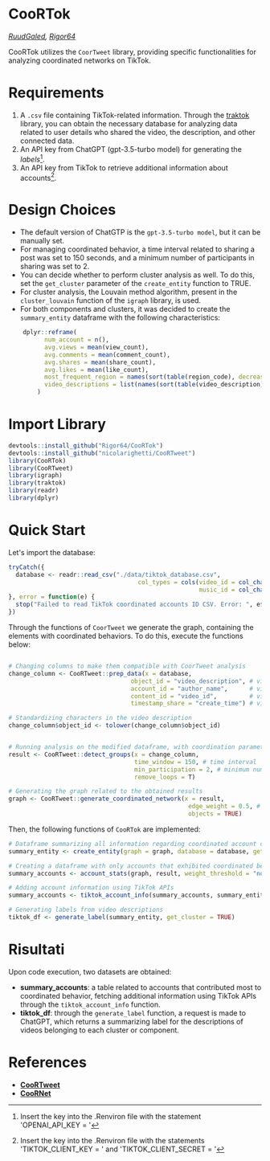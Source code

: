 # CooRTok

*[RuudGaled](https://github.com/RuudGaled), [Rigor64](https://github.com/Rigor64)*

CooRTok utilizes the `CoorTweet` library, providing specific functionalities for analyzing coordinated networks on TikTok.

# Requirements

1. A `.csv` file containing TikTok-related information. Through the [traktok](https://github.com/JBGruber/traktok) library, you can obtain the necessary database for analyzing data related to user details who shared the video, the description, and other connected data.
2. An API key from ChatGPT (gpt-3.5-turbo model) for generating the *labels*[^1].
3. An API key from TikTok to retrieve additional information about accounts[^2].

[^1]: Insert the key into the .Renviron file with the statement 'OPENAI_API_KEY = '
[^2]: Insert the key into the .Renviron file with the statements 'TIKTOK_CLIENT_KEY = ' and  'TIKTOK_CLIENT_SECRET = '

# Design Choices

- The default version of ChatGTP is the `gpt-3.5-turbo model`, but it can be manually set.
- For managing coordinated behavior, a time interval related to sharing a post was set to 150 seconds, and a minimum number of participants in sharing was set to 2.
- You can decide whether to perform cluster analysis as well. To do this, set the `get_cluster` parameter of the `create_entity` function to TRUE.
- For cluster analysis, the Louvain method algorithm, present in the `cluster_louvain` function of the `igraph` library, is used.
- For both components and clusters, it was decided to create the `summary_entity` dataframe with the following characteristics:

```r
    dplyr::reframe(
          num_account = n(),
          avg.views = mean(view_count),
          avg.comments = mean(comment_count),
          avg.shares = mean(share_count),
          avg.likes = mean(like_count),
          most_frequent_region = names(sort(table(region_code), decreasing = TRUE))[1],
          video_descriptions = list(names(sort(table(video_description), decreasing = TRUE)))
        )
```

# Import Library

```r
devtools::install_github("Rigor64/CooRTok")
devtools::install_github("nicolarighetti/CooRTweet")
library(CooRTok)
library(CooRTweet)
library(igraph)
library(traktok)
library(readr)
library(dplyr)
```

# Quick Start

Let's import the database:

```r
tryCatch({
  database <- readr::read_csv("./data/tiktok_database.csv",
                                    col_types = cols(video_id = col_character(),
                                                     music_id = col_character()))
}, error = function(e) {
  stop("Failed to read TikTok coordinated accounts ID CSV. Error: ", e$message)
})
```

Through the functions of `CoorTweet` we generate the graph, containing the elements with coordinated behaviors. To do this, execute the functions below:

```r

# Changing columns to make them compatible with CoorTweet analysis
change_column <- CooRTweet::prep_data(x = database,
                                  object_id = "video_description", # video description
                                  account_id = "author_name",      # video author
                                  content_id = "video_id",         # video ID
                                  timestamp_share = "create_time") # video creation time

# Standardizing characters in the video description
change_column$object_id <- tolower(change_column$object_id)


# Running analysis on the modified dataframe, with coordination parameters
result <- CooRTweet::detect_groups(x = change_column,
                                   time_window = 150, # time interval
                                   min_participation = 2, # minimum number of repetitions
                                   remove_loops = T)

# Generating the graph related to the obtained results
graph <- CooRTweet::generate_coordinated_network(x = result,
                                                  edge_weight = 0.5, # default 0.5
                                                  objects = TRUE)
```

Then, the following functions of `CooRTok` are implemented:

```r
# Dataframe summarizing all information regarding coordinated account components and their video descriptions
summary_entity <- create_entity(graph = graph, database = database, get_cluster = TRUE)

# Creating a dataframe with only accounts that exhibited coordinated behavior
summary_accounts <- account_stats(graph, result, weight_threshold = "none")

# Adding account information using TikTok APIs
summary_accounts <- tiktok_account_info(summary_accounts, summary_entity)

# Generating labels from video descriptions
tiktok_df <- generate_label(summary_entity, get_cluster = TRUE)
```

# Risultati

Upon code execution, two datasets are obtained:
- **summary_accounts**: a table related to accounts that contributed most to coordinated behavior, fetching additional information using TikTok APIs through the `tiktok_account_info` function.
- **tiktok_df**: through the `generate_label` function, a request is made to ChatGPT, which returns a summarizing label for the descriptions of videos belonging to each cluster or component.

# References

- **[CooRTweet](https://github.com/nicolarighetti/CooRTweet)**
- **[CooRNet](https://github.com/fabiogiglietto/CooRnet)**
